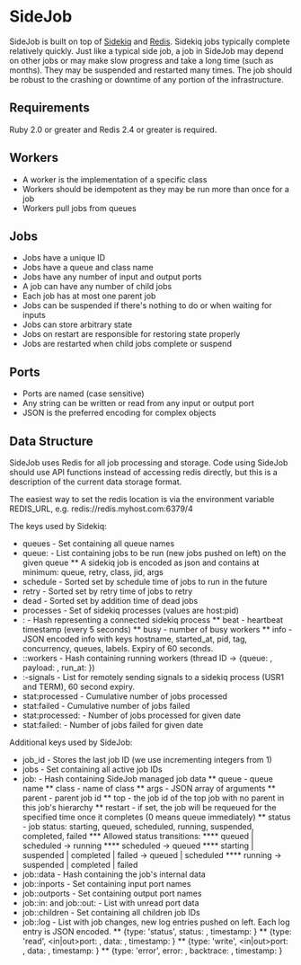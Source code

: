 SideJob
=======

SideJob is built on top of [Sidekiq](https://github.com/mperham/sidekiq) and
[Redis](http://redis.io/). Sidekiq jobs typically complete relatively quickly.
Just like a typical side job, a job in SideJob may depend on other jobs or may make slow progress
and take a long time (such as months). They may be suspended and restarted many times.
The job should be robust to the crashing or downtime of any portion of the infrastructure.

Requirements
------------

Ruby 2.0 or greater and Redis 2.4 or greater is required.

Workers
-------

* A worker is the implementation of a specific class
* Workers should be idempotent as they may be run more than once for a job
* Workers pull jobs from queues

Jobs
----

* Jobs have a unique ID
* Jobs have a queue and class name
* Jobs have any number of input and output ports
* A job can have any number of child jobs
* Each job has at most one parent job
* Jobs can be suspended if there's nothing to do or when waiting for inputs
* Jobs can store arbitrary state
* Jobs on restart are responsible for restoring state properly
* Jobs are restarted when child jobs complete or suspend

Ports
-----

* Ports are named (case sensitive)
* Any string can be written or read from any input or output port
* JSON is the preferred encoding for complex objects

Data Structure
--------------

SideJob uses Redis for all job processing and storage. Code using
SideJob should use API functions instead of accessing redis directly,
but this is a description of the current data storage format.

The easiest way to set the redis location is via the environment
variable REDIS_URL, e.g. redis://redis.myhost.com:6379/4

The keys used by Sidekiq:
* queues - Set containing all queue names
* queue:<queue> - List containing jobs to be run (new jobs pushed on left) on the given queue
** A sidekiq job is encoded as json and contains at minimum: queue, retry, class, jid, args
* schedule - Sorted set by schedule time of jobs to run in the future
* retry - Sorted set by retry time of jobs to retry
* dead - Sorted set by addition time of dead jobs
* processes - Set of sidekiq processes (values are host:pid)
* <host>:<pid> - Hash representing a connected sidekiq process
** beat - heartbeat timestamp (every 5 seconds)
** busy - number of busy workers
** info - JSON encoded info with keys hostname, started_at, pid, tag, concurrency, queues, labels. Expiry of 60 seconds.
* <host>:<pid>:workers - Hash containing running workers (thread ID -> {queue: <queue>, payload: <message>, run_at: <timestamp>})
* <host>:<pid>-signals - List for remotely sending signals to a sidekiq process (USR1 and TERM), 60 second expiry.
* stat:processed - Cumulative number of jobs processed
* stat:failed - Cumulative number of jobs failed
* stat:processed:<date> - Number of jobs processed for given date
* stat:failed:<date> - Number of jobs failed for given date

Additional keys used by SideJob:
* job_id - Stores the last job ID (we use incrementing integers from 1)
* jobs - Set containing all active job IDs
* job:<jid> - Hash containing SideJob managed job data
** queue - queue name
** class - name of class
** args - JSON array of arguments
** parent - parent job id
** top - the job id of the top job with no parent in this job's hierarchy
** restart - if set, the job will be requeued for the specified time once it completes (0 means queue immediately)
** status - job status: starting, queued, scheduled, running, suspended, completed, failed
*** Allowed status transitions:
**** queued | scheduled -> running
**** scheduled -> queued
**** starting | suspended | completed | failed -> queued | scheduled
**** running -> suspended | completed | failed
* job:<jid>:data - Hash containing the job's internal data
* job:<jid>:inports - Set containing input port names
* job:<jid>:outports - Set containing output port names
* job:<jid>:in:<inport> and job:<jid>:out:<outport> - List with unread port data
* job:<jid>:children - Set containing all children job IDs
* job:<jid>:log - List with job changes, new log entries pushed on left. Each log entry is JSON encoded.
** {type: 'status', status: <new status>, timestamp: <date>}
** {type: 'read', <in|out>port: <port name>, data: <data>, timestamp: <date>}
** {type: 'write', <in|out>port: <port name>, data: <data>, timestamp: <date>}
** {type: 'error', error: <message>, backtrace: <exception backtrace>, timestamp: <date>}
